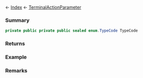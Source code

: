 ← [Index](Api-Index) ← [TerminalActionParameter](Sandbox.ModAPI.Ingame.TerminalActionParameter)

### Summary

```csharp
private public private public sealed enum.TypeCode TypeCode
```

### Returns

### Example

### Remarks

